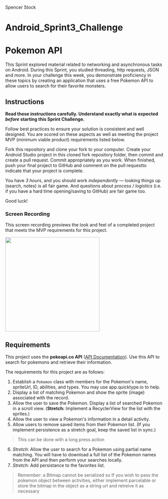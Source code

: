 ﻿Spencer Stock
# Android_Sprint3_Challenge
# Pokemon API

This Sprint explored material related to networking and asynchronous tasks on Android. During this Sprint, you studied threading, http requests, JSON and more. In your challenge this week, you demonstrate proficiency in these topics by creating an application that uses a free Pokemon API to allow users to search for their favorite monsters.

## Instructions

**Read these instructions carefully. Understand exactly what is expected _before_ starting this Sprint Challenge.**

Follow best practices to ensure your solution is consistent and well designed. You are scored on these aspects as well as meeting the project MVP (minimum viable product) requirements listed below.

Fork this repository and clone your fork to your computer. Create your Android Studio project in this cloned fork repository folder, then commit and create a pull request. Commit appropriately as you work. When finished, push your final project to GitHub and comment on the pull requestto indicate that your project is complete.

You have *3 hours*, and you should work *independently* — looking things up (search, notes) is all fair game. And questions about *process* / *logistics* (i.e. if you have a hard time opening/saving to GitHub) are fair game too.

Good luck!

### Screen Recording

This screen recording previews the look and feel of a completed project that meets the MVP requirements for this project.

<img src="https://github.com/LambdaSchool/Android_Sprint3_Challenge/blob/master/pokemonDemo.gif" width="300">

## Requirements

This project uses the **pokeapi.co API** ([API Documentation](https://pokeapi.co/docs/v2.html/#pokemon)). Use this API to search for pokemons and retrieve their information.

The requirements for this project are as follows:

1. Establish a `Pokemon` class with members for the Pokemon's name, spriteUrl, ID, abilities, and types. You may use app.quicktype.io to help.
2. Display a list of matching Pokemon and show the sprite (image) associated with the record.
3. Allow the user to save the Pokemon. Display a list of searched Pokemon in a scroll view. (**Stretch:** Implement a RecyclerView for the list with the sprites.)
4. Allow the user to view a Pokemon's information in a detail activity.
5. Allow users to remove saved items from their Pokemon list. (If you implement persistence as a stretch goal, keep the saved list in sync.)
> This can be done with a long press action

6. *Stretch*: Allow the user to search for a Pokemon using partial name matching. You will have to download a full list of the Pokemon names from the API and then perform your searches locally.
7. *Stretch*: Add persistance to the favorites list.

> Remember: a Bitmap cannot be serialized so If you wish to pass the pokemon object between activities, either implement parcelable or store the bitmap in the object as a string url and retreive it as necessary
